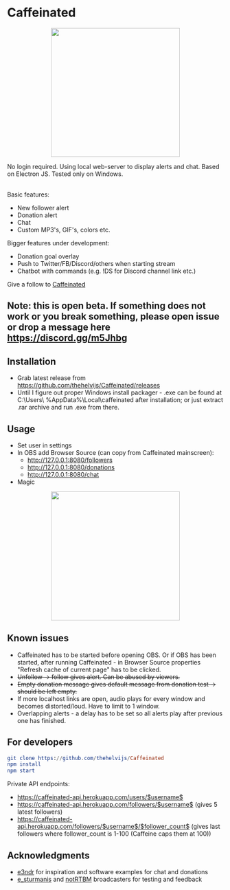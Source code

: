 # Caffeinated
<p align="center">
  <img height="300" src="https://github.com/thehelvijs/Caffeinated/blob/master/README/usage.gif">
</p>

No login required. Using local web-server to display alerts and chat. Based on Electron JS. Tested only on Windows. <br /><br />

Basic features:
- New follower alert
- Donation alert
- Chat
- Custom MP3's, GIF's, colors etc.

Bigger features under development:
- Donation goal overlay
- Push to Twitter/FB/Discord/others when starting stream
- Chatbot with commands (e.g. !DS for Discord channel link etc.)

Give a follow to [Caffeinated](https://www.caffeine.tv/Caffeinated_)

## Note: this is open beta. If something does not work or you break something, please open issue or drop a message here https://discord.gg/m5Jhbg

## Installation
- Grab latest release from https://github.com/thehelvijs/Caffeinated/releases
- Until I figure out proper Windows install packager - .exe can be found at C:\Users\ %AppData%\Local\caffeinated after installation; or just extract .rar archive and run .exe from there.

## Usage
- Set user in settings
- In OBS add Browser Source (can copy from Caffeinated mainscreen):
  - http://127.0.0.1:8080/followers
  - http://127.0.0.1:8080/donations
  - http://127.0.0.1:8080/chat
- Magic

<p align="center">
  <img height="300" src="https://github.com/thehelvijs/Caffeinated/blob/master/README/scrn2.jpg">
</p>

## Known issues
- Caffeinated has to be started before opening OBS. Or if OBS has been started, after running Caffeinated - in Browser Source properties "Refresh cache of current page" has to be clicked.
- ~~Unfollow -> follow gives alert. Can be abused by viewers.~~
- ~~Empty donation message gives default message from donation test -> should be left empty.~~
- If more localhost links are open, audio plays for every window and becomes distorted/loud. Have to limit to 1 window.
- Overlapping alerts - a delay has to be set so all alerts play after previous one has finished.

## For developers

```elm
git clone https://github.com/thehelvijs/Caffeinated    
npm install    
npm start
```
Private API endpoints:
- https://caffeinated-api.herokuapp.com/users/$username$
- https://caffeinated-api.herokuapp.com/followers/$username$ (gives 5 latest followers)
- https://caffeinated-api.herokuapp.com/followers/$username$/$follower_count$ (gives last followers where follower_count is 1-100 (Caffeine caps them at 100))
## Acknowledgments

- [e3ndr](https://github.com/e3ndr/) for inspiration and software examples for chat and donations
- [e_sturmanis](https://www.caffeine.tv/e_sturmanis) and [notRTBM](https://www.caffeine.tv/notRTBM) broadcasters for testing and feedback
